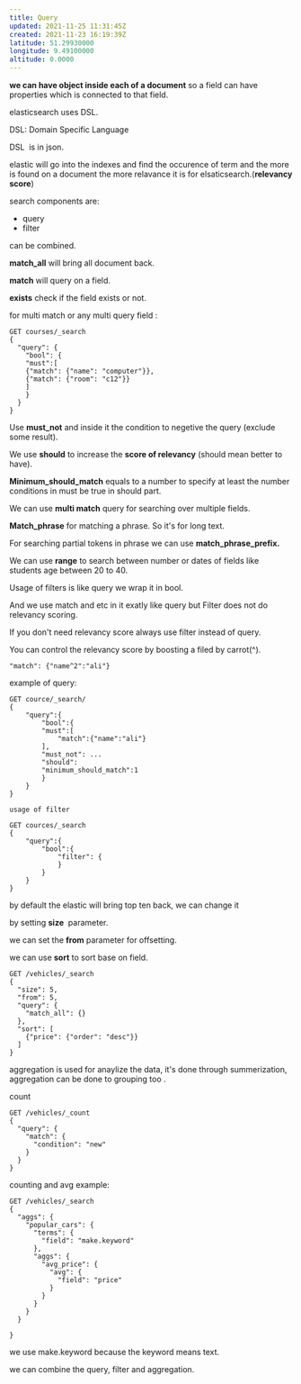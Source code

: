 ```yaml
---
title: Query
updated: 2021-11-25 11:31:45Z
created: 2021-11-23 16:19:39Z
latitude: 51.29930000
longitude: 9.49100000
altitude: 0.0000
---
```


**we can have object inside each of a document** so a field can have properties which is connected to that field.

elasticsearch uses DSL.

DSL: Domain Specific Language

DSL  is in json.

elastic will go into the indexes and find the occurence of term and the more is found on a document the more relavance it is for elsaticsearch.(**relevancy score**)

search components are:

- query
- filter

can be combined.

**match_all** will bring all document back.

**match** will query on a field.

**exists** check if the field exists or not.

for multi match or any multi query field :

```
GET courses/_search
{
  "query": {
    "bool": { 
    "must":[
    {"match": {"name": "computer"}},
    {"match": {"room": "c12"}}
    ]
    }
  }
}
```

Use **must_not** and inside it the condition to negetive the query (exclude some result).

We use **should** to increase the **score of relevancy** (should mean better to have).

**Minimum\_should\_match** equals to a number to specify at least the number conditions in must be true in should part.

We can use **multi match** query for searching over multiple fields.

**Match_phrase** for matching a phrase. So it's for long text.

For searching partial tokens in phrase we can use **match\_phrase\_prefix.**

We can use **range** to search between number or dates of fields like students age between 20 to 40.

Usage of filters is like query we wrap it in bool.

And we use match and etc in it exatly like query but Filter does not do relevancy scoring.

If you don't need relevancy score always use filter instead of query.

You can control the relevancy score by boosting a filed by carrot(^).

```
"match": {"name^2":"ali"}
```

example of query:

```
GET cource/_search/
{
    "query":{
        "bool":{
        "must":[
            "match":{"name":"ali"} 
        ],
        "must_not": ...
        "should":
        "minimum_should_match":1
        }
    }
}
```

`usage of filter `

```
GET cources/_search
{
    "query":{
        "bool":{
            "filter": {
            }
        }
    }
}
```

by default the elastic will bring top ten back, we can change it 

by setting **size**  parameter.

we can set the **from** parameter for offsetting.

we can use **sort** to sort base on field.

```
GET /vehicles/_search
{
  "size": 5,
  "from": 5, 
  "query": {
    "match_all": {}
  },
  "sort": [
  	{"price": {"order": "desc"}}
  ]
}
```

aggregation is used for anaylize the data, it's done through summerization, aggregation can be done to grouping too .

count

```
GET /vehicles/_count
{
  "query": {
    "match": {
      "condition": "new"
    }
  }
}
```

counting and avg example:

```
GET /vehicles/_search
{
  "aggs": {
    "popular_cars": {
      "terms": {
        "field": "make.keyword"
      },
      "aggs": {
        "avg_price": {
          "avg": {
            "field": "price"
          }
        }
      }
    }
  }
  
}
```

we use make.keyword because the keyword means text.

we can combine the query, filter and aggregation.